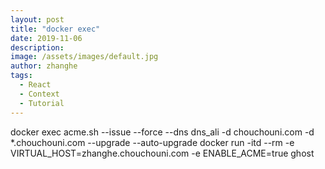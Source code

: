 ```yaml
---
layout: post
title: "docker exec"
date: 2019-11-06
description:
image: /assets/images/default.jpg
author: zhanghe
tags:
  - React
  - Context
  - Tutorial
---
```


docker exec acme.sh --issue --force --dns dns_ali -d chouchouni.com -d \*.chouchouni.com --upgrade --auto-upgrade
docker run -itd --rm -e VIRTUAL_HOST=zhanghe.chouchouni.com -e ENABLE_ACME=true ghost
